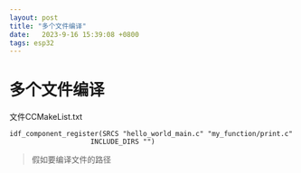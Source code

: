 ```yaml
---
layout: post
title: "多个文件编译" 
date:   2023-9-16 15:39:08 +0800
tags: esp32
---
```


# 多个文件编译

文件CCMakeList.txt

```
idf_component_register(SRCS "hello_world_main.c" "my_function/print.c"
                    INCLUDE_DIRS "")

```

> 假如要编译文件的路径


















